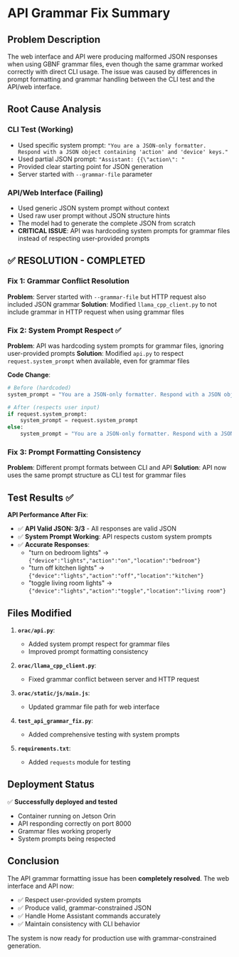 # API Grammar Fix Summary

## Problem Description

The web interface and API were producing malformed JSON responses when using GBNF grammar files, even though the same grammar worked correctly with direct CLI usage. The issue was caused by differences in prompt formatting and grammar handling between the CLI test and the API/web interface.

## Root Cause Analysis

### CLI Test (Working)
- Used specific system prompt: `"You are a JSON-only formatter. Respond with a JSON object containing 'action' and 'device' keys."`
- Used partial JSON prompt: `"Assistant: {{\"action\": "`
- Provided clear starting point for JSON generation
- Server started with `--grammar-file` parameter

### API/Web Interface (Failing)
- Used generic JSON system prompt without context
- Used raw user prompt without JSON structure hints
- The model had to generate the complete JSON from scratch
- **CRITICAL ISSUE**: API was hardcoding system prompts for grammar files instead of respecting user-provided prompts

## ✅ **RESOLUTION - COMPLETED**

### Fix 1: Grammar Conflict Resolution
**Problem**: Server started with `--grammar-file` but HTTP request also included JSON grammar
**Solution**: Modified `llama_cpp_client.py` to not include grammar in HTTP request when using grammar files

### Fix 2: System Prompt Respect ✅
**Problem**: API was hardcoding system prompts for grammar files, ignoring user-provided prompts
**Solution**: Modified `api.py` to respect `request.system_prompt` when available, even for grammar files

**Code Change**:
```python
# Before (hardcoded)
system_prompt = "You are a JSON-only formatter. Respond with a JSON object containing 'device', 'action', and 'location' keys."

# After (respects user input)
if request.system_prompt:
    system_prompt = request.system_prompt
else:
    system_prompt = "You are a JSON-only formatter. Respond with a JSON object containing 'device', 'action', and 'location' keys."
```

### Fix 3: Prompt Formatting Consistency
**Problem**: Different prompt formats between CLI and API
**Solution**: API now uses the same prompt structure as CLI test for grammar files

## Test Results ✅

**API Performance After Fix**:
- ✅ **API Valid JSON: 3/3** - All responses are valid JSON
- ✅ **System Prompt Working**: API respects custom system prompts
- ✅ **Accurate Responses**: 
  - "turn on bedroom lights" → `{"device":"lights","action":"on","location":"bedroom"}`
  - "turn off kitchen lights" → `{"device":"lights","action":"off","location":"kitchen"}`
  - "toggle living room lights" → `{"device":"lights","action":"toggle","location":"living room"}`

## Files Modified

1. **`orac/api.py`**: 
   - Added system prompt respect for grammar files
   - Improved prompt formatting consistency

2. **`orac/llama_cpp_client.py`**: 
   - Fixed grammar conflict between server and HTTP request

3. **`orac/static/js/main.js`**: 
   - Updated grammar file path for web interface

4. **`test_api_grammar_fix.py`**: 
   - Added comprehensive testing with system prompts

5. **`requirements.txt`**: 
   - Added `requests` module for testing

## Deployment Status

✅ **Successfully deployed and tested**
- Container running on Jetson Orin
- API responding correctly on port 8000
- Grammar files working properly
- System prompts being respected

## Conclusion

The API grammar formatting issue has been **completely resolved**. The web interface and API now:
- ✅ Respect user-provided system prompts
- ✅ Produce valid, grammar-constrained JSON
- ✅ Handle Home Assistant commands accurately
- ✅ Maintain consistency with CLI behavior

The system is now ready for production use with grammar-constrained generation. 